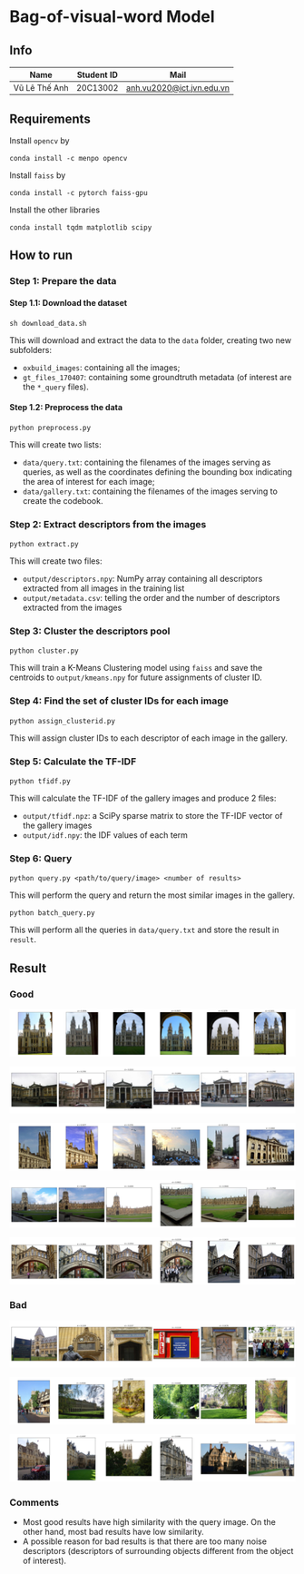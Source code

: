 # Bag-of-visual-word Model

## Info

|Name|Student ID|Mail|
|---|---|---|
|Vũ Lê Thế Anh|20C13002|anh.vu2020@ict.jvn.edu.vn|

## Requirements

Install `opencv` by

```
conda install -c menpo opencv
```

Install `faiss` by

```
conda install -c pytorch faiss-gpu
```

Install the other libraries

```
conda install tqdm matplotlib scipy
```

## How to run

### **Step 1: Prepare the data**

#### **Step 1.1: Download the dataset**

```
sh download_data.sh
```

This will download and extract the data to the `data` folder, creating two new subfolders:

- `oxbuild_images`: containing all the images;
- `gt_files_170407`: containing some groundtruth metadata (of interest are the `*_query` files).

#### **Step 1.2: Preprocess the data**

```
python preprocess.py
```

This will create two lists:

- `data/query.txt`: containing the filenames of the images serving as queries, as well as the coordinates defining the bounding box indicating the area of interest for each image;
- `data/gallery.txt`: containing the filenames of the images serving to create the codebook.

### **Step 2: Extract descriptors from the images**

```
python extract.py
```

This will create two files:

- `output/descriptors.npy`: NumPy array containing all descriptors extracted from all images in the training list
- `output/metadata.csv`: telling the order and the number of descriptors extracted from the images

### **Step 3: Cluster the descriptors pool**

```
python cluster.py
```

This will train a K-Means Clustering model using `faiss` and save the centroids to `output/kmeans.npy` for future assignments of cluster ID.

### **Step 4: Find the set of cluster IDs for each image**

```
python assign_clusterid.py
```

This will assign cluster IDs to each descriptor of each image in the gallery.

### **Step 5: Calculate the TF-IDF**

```
python tfidf.py
```

This will calculate the TF-IDF of the gallery images and produce 2 files:

- `output/tfidf.npz`: a SciPy sparse matrix to store the TF-IDF vector of the gallery images
- `output/idf.npy`: the IDF values of each term

### **Step 6: Query**

```
python query.py <path/to/query/image> <number of results>
```

This will perform the query and return the most similar images in the gallery.

```
python batch_query.py
```

This will perform all the queries in `data/query.txt` and store the result in `result`.

## **Result**

### **Good**

![](result/all_souls_000026.jpg)

![](result/ashmolean_000305.jpg)

![](result/magdalen_000058.jpg)

![](result/christ_church_000179.jpg)

![](result/hertford_000015.jpg)

### **Bad**

![](result/pitt_rivers_000058.jpg)

![](result/cornmarket_000105.jpg)

![](result/balliol_000051.jpg)

### **Comments**

- Most good results have high similarity with the query image. On the other hand, most bad results have low similarity.
- A possible reason for bad results is that there are too many noise descriptors (descriptors of surrounding objects different from the object of interest).
